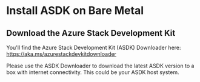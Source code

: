 # Install ASDK on Bare Metal

## Download the Azure Stack Development Kit
You'll find the Azure Stack Development Kit (ASDK) Downloader here: https://aka.ms/azurestackdevkitdownloader

Please use the ASDK Downloader to download the latest ASDK version to a box with internet connectivity. This could be your ASDK host system.

